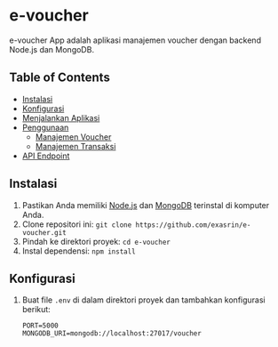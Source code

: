 # e-voucher

e-voucher App adalah aplikasi manajemen voucher dengan backend Node.js dan MongoDB.

## Table of Contents

- [Instalasi](#instalasi)
- [Konfigurasi](#konfigurasi)
- [Menjalankan Aplikasi](#menjalankan-aplikasi)
- [Penggunaan](#penggunaan)
  - [Manajemen Voucher](#manajemen-voucher)
  - [Manajemen Transaksi](#manajemen-transaksi)
- [API Endpoint](#api-endpoint)

## Instalasi

1. Pastikan Anda memiliki [Node.js](https://nodejs.org/) dan [MongoDB](https://www.mongodb.com/) terinstal di komputer Anda.
2. Clone repositori ini: `git clone https://github.com/exasrin/e-voucher.git`
3. Pindah ke direktori proyek: `cd e-voucher`
4. Instal dependensi: `npm install`

## Konfigurasi

1. Buat file `.env` di dalam direktori proyek dan tambahkan konfigurasi berikut:

   ```plaintext
   PORT=5000
   MONGODB_URI=mongodb://localhost:27017/voucher
